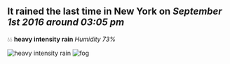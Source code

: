 ## It rained the last time in New York on *September 1st 2016 around 03:05 pm*
💧💧  **heavy intensity rain** *Humidity 73%*

![heavy intensity rain](http://openweathermap.org/img/w/10d.png) ![fog](http://openweathermap.org/img/w/50d.png)
